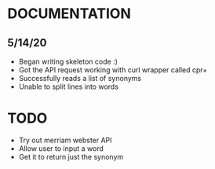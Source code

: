 # DOCUMENTATION
## 5/14/20
* Began writing skeleton code :)
* Got the API request working with curl wrapper called cpr+
* Successfully reads a list of synonyms
* Unable to split lines into words
# TODO
* Try out merriam webster API 
* Allow user to input a word
* Get it to return just the synonym

